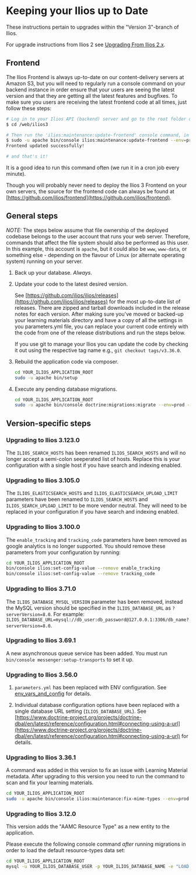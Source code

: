 # Keeping your Ilios up to Date

These instructions pertain to upgrades within the "Version 3"-branch of Ilios.

For upgrade instructions from Ilios 2 see [Upgrading From Ilios 2.x](upgrade_ilios_2_to_3.md).

## Frontend

The Ilios Frontend is always up-to-date on our content-delivery servers at Amazon S3, but you will need to regularly run a console command on your backend instance in order ensure that your users are seeing the latest version and that they are getting all the latest features and bugfixes. To make sure you users are receiving the latest frontend code at all times, just follow these steps:

```bash
# Log in to your Ilios API (backend) server and go to the root folder of your Ilios application ('/web/ilios3' for this example)
$ cd /web/ilios3

# Then run the 'ilios:maintenance:update-frontend' console command, in the context of your the user that runs your webservices (eg. 'apache')
$ sudo -u apache bin/console ilios:maintenance:update-frontend --env=prod
Frontend updated successfully!

# and that's it!
```

It is a good idea to run this command often (we run it in a cron job every minute).

Though you will probably never need to deploy the Ilios 3 Frontend on your own servers, the source for the frontend code can always be found at [https://github.com/ilios/frontend](https://github.com/ilios/frontend).

## General steps

_NOTE:_ The steps below assume that file ownership of the deployed codebase belongs to the user account that runs your web server. Therefore, commands that affect the file system should also be performed as this user. In this example, this account is `apache`, but it could also be `www`, `www-data`, or something else - depending on the flavour of Linux (or alternate operating system) running on your server.

1. Back up your database. _Always._

2. Update your code to the latest desired version.

    See [https://github.com/ilios/ilios/releases](https://github.com/ilios/ilios/releases) for the most up-to-date list of releases. There are zipped and tarball downloads included in the release notes for each version. After making sure you've moved or backed-up your learning materials directory and have a copy of all the settings in you parameters.yml file, you can replace your current code entirely with the code from one of the release distributions and run the steps below.

    If you use git to manage your Ilios you can update the code by checking it out using the respective tag name e.g., `git checkout tags/v3.36.0`.

3. Rebuild the application code via composer.

    ```bash
    cd YOUR_ILIOS_APPLICATION_ROOT
    sudo -u apache bin/setup
    ```

4. Execute any pending database migrations.

    ```bash
    cd YOUR_ILIOS_APPLICATION_ROOT
    sudo -u apache bin/console doctrine:migrations:migrate --env=prod --no-interaction
    ```

## Version-specific steps

### Upgrading to Ilios 3.123.0

The `ILIOS_SEARCH_HOSTS` has been renamed `ILIOS_SEARCH_HOSTS` and will no longer accept a semi-colon seeperated list of hosts. Replace this is your configuration with a single host if you have search and indexing enabled.

### Upgrading to Ilios 3.105.0

The `ILIOS_ELASTICSEARCH_HOSTS` and `ILIOS_ELASTICSEARCH_UPLOAD_LIMIT` parameters have been renamed to `ILIOS_SEARCH_HOSTS` and `ILIOS_SEARCH_UPLOAD_LIMIT` to be more vendor neutral. They will need to be replaced in your configuration if you have search and indexing enabled.

### Upgrading to Ilios 3.100.0

The `enable_tracking` and `tracking_code` parameters have been removed as google analytics is no longer supported.
You should remove these parameters from your configuration by running:

```bash
cd YOUR_ILIOS_APPLICATION_ROOT
bin/console ilios:set-config-value --remove enable_tracking
bin/console ilios:set-config-value --remove tracking_code
```

### Upgrading to Ilios 3.71.0

The `ILIOS_DATABASE_MYSQL_VERSION` parameter has been removed, instead the MySQL version should be specified in the `ILIOS_DATABASE_URL` as `?serverVersion=8.0`. For example: `ILIOS_DATABASE_URL=mysql://db_user:db_password@127.0.0.1:3306/db_name?serverVersion=8.0`.

### Upgrading to Ilios 3.69.1

A new asynchronous queue service has been added. You must run `bin/console messenger:setup-transports` to set it up.

### Upgrading to Ilios 3.56.0

1. `parameters.yml` has been replaced with ENV configuration. See [env_vars_and_config](env_vars_and_config.md) for details.

2. Individual database configuration options have been replaced with a single database URL setting (`ILIOS_DATABASE_URL`). See [https://www.doctrine-project.org/projects/doctrine-dbal/en/latest/reference/configuration.html#connecting-using-a-url](https://www.doctrine-project.org/projects/doctrine-dbal/en/latest/reference/configuration.html#connecting-using-a-url) for details.

### Upgrading to Ilios 3.36.1

A command was added in this version to fix an issue with Learning Material metadata. After upgrading to this version you need to run the command to scan and fix your learning materials.

```bash
cd YOUR_ILIOS_APPLICATION_ROOT
sudo -u apache bin/console ilios:maintenance:fix-mime-types --env=prod
```

### Upgrading to Ilios 3.12.0

This version adds the "AAMC Resource Type" as a new entity to the application.

Please execute the following console command _after_ running migrations in order to load the default resource-types data set:

```bash
cd YOUR_ILIOS_APPLICATION_ROOT
mysql -u YOUR_ILIOS_DATABASE_USER -p YOUR_ILIOS_DATABASE_NAME -e "LOAD DATA LOCAL INFILE './config/dataimport/aamc_resource_type.csv' INTO TABLE aamc_resource_type FIELDS TERMINATED BY ',' ENCLOSED BY '\"' LINES TERMINATED BY '\n' IGNORE 1 ROWS"
```
